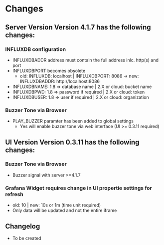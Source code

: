 # Changes

## Server Version Version 4.1.7 has the following changes:

### INFLUXDB configuration
- INFLUXDBADDR address must contain the full address inlc. http(s) and port
- INFLUXDBPORT becomes obsolete
    - old: INFLUXDB: localhost | INFLUXDBPORT: 8086
    -> new: INFLUXDBADDR: http://localhost:8086
- INFLUXDBNAME: 1.8 => database name | 2.X or cloud: bucket name
- INFLUXDBPWD: 1.8 => password if required | 2.X or cloud: token
- INFLUXDBUSER: 1.8 => user if required | 2.X or cloud: organization

### Buzzer Tone via Browser
- PLAY_BUZZER  paramter has been added to global settings
    - Yes will enable buzzer tone via web interface (UI >= 0.3.11 required)


## UI Version Version 0.3.11 has the following changes:

### Buzzer Tone via Browser
- Buzzer signal with server >=4.1.7

### Grafana Widget requires change in UI propertie settings for refresh
- old: 10 | new: 10s or 1m (time unit required)
- Only data will be updated and not the entire iframe

## Changelog

- To be created
